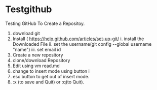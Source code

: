 # Testgithub
Testing GitHub To Create a Repositoy. 
1. download git
2. Install
( https://help.github.com/articles/set-up-git/
i. install the Downloaded File 
ii. set the username(git config --global username "name")
iii. set email id
3. Create a new repository
4. clone/download Repository 
5. Edit using
    vm read.md
6. change to insert mode using button i
7. esc button to get out of insert mode.
8. :x (to save and Quit) or :q(to Quit).
